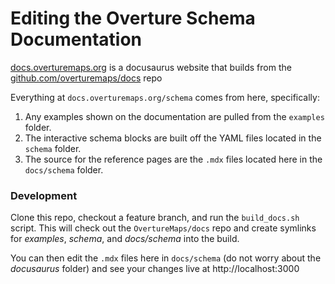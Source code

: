 # Editing the Overture Schema Documentation

[docs.overturemaps.org](https://docs.overturemaps.org) is a docusaurus website that builds from the [github.com/overturemaps/docs](github.com/overturemaps/docs) repo

Everything at `docs.overturemaps.org/schema` comes from here, specifically:
1. Any examples shown on the documentation are pulled from the `examples` folder.
2. The interactive schema blocks are built off the YAML files located in the `schema` folder.
3. The source for the reference pages are the `.mdx` files located here in the `docs/schema` folder.


### Development
Clone this repo, checkout a feature branch, and run the `build_docs.sh` script. This will check out the `OvertureMaps/docs` repo and create symlinks for _examples_, _schema_, and _docs/schema_ into the build.

You can then edit the `.mdx` files here in `docs/schema` (do not worry about the _docusaurus_ folder) and see your changes live at http://localhost:3000
